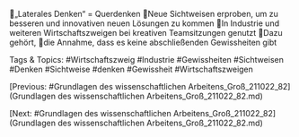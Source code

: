„Laterales Denken“ = Querdenken 
Neue Sichtweisen erproben, um zu besseren und innovativen neuen Lösungen zu kommen
In Industrie und weiteren Wirtschaftszweigen bei kreativen Teamsitzungen genutzt
Dazu gehört, 
die Annahme, dass es keine abschließenden Gewissheiten gibt

   Tags & Topics:
   #Wirtschaftszweig
   #Industrie
   #Gewissheiten
   #Sichtweisen
   #Denken
   #Sichtweise
   #denken
   #Gewissheit
   #Wirtschaftszweigen

[Previous: #Grundlagen des wissenschaftlichen Arbeitens_Groß_211022_82](Grundlagen des wissenschaftlichen Arbeitens_Groß_211022_82.md)

[Next: #Grundlagen des wissenschaftlichen Arbeitens_Groß_211022_82](Grundlagen des wissenschaftlichen Arbeitens_Groß_211022_82.md)